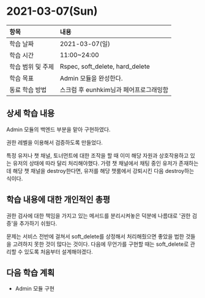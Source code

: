 # 2021-03-07\(Sun\)

| 항목 | 내용 |
| :--- | :--- |
| 학습 날짜 | 2021-03-07\(일\) |
| 학습 시간 | 11:00~24:00 |
| 학습 범위 및 주제 | Rspec, soft\_delete, hard\_delete |
| 학습 목표 | Admin 모듈을 완성한다. |
| 동료 학습 방법 | 스크럼 후 eunhkim님과 페어프로그래밍함 |

## 상세 학습 내용

Admin 모듈의 백엔드 부분을 맡아 구현하였다.

권한 레벨을 이용해서 검증하도록 만들었다.

특정 유저나 챗 채널, 토너먼트에 대한 조작을 할 때 이미 해당 자원과 상호작용하고 있는 유저의 상태에 따라 달리 처리해야했다. 가령 챗 채널에서 채팅 중인 유저가 존재하는데 해당 챗 채널을 destroy한다면, 유저를 해당 챗룸에서 강퇴시킨 다음 destroy하는 식이다.

## 학습 내용에 대한 개인적인 총평

권한 검사에 대한 책임을 가지고 있는 메서드를 분리시켜놓은 덕분에 나름대로 '권한 검증'을 추가하기 쉬웠다.

문제는 서비스 전반에 걸쳐서 soft\_delete를 상정해서 처리해줬으면 좋았을 법한 것들을 고려하지 못한 것이 많다는 것이다. 다음에 무언가를 구현할 때는 soft\_delete로 관리할 수 있도록 처음부터 설계해야겠다.

## 다음 학습 계획

* Admin 모듈 구현

